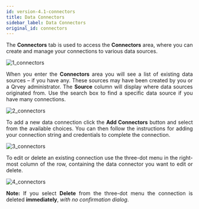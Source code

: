 ```yaml
---
id: version-4.1-connectors
title: Data Connectors
sidebar_label: Data Connectors
original_id: connectors
---
```


<div style="text-align: justify">

The **Connectors** tab is used to access the **Connectors** area, where you can create and manage your connections to various data sources. 

![1_connectors](https://s3.amazonaws.com/cdn.qrvey.com/documentation_assets/ui-docs/datasets/3.4.2.4_connectors/1_connectors.png#thumbnail)

When you enter the **Connectors** area you will see a list of existing data sources – if you have any. These sources may have been created by you or a Qrvey administrator. The **Source** column will display where data sources originated from.  Use the search box to find a specific data source if you have many connections. 

![2_connectors](https://s3.amazonaws.com/cdn.qrvey.com/documentation_assets/ui-docs/datasets/3.4.2.4_connectors/2_connectors.png#thumbnail)

To add a new data connection click the **Add Connectors** button and select from the available choices.  You can then follow the instructions for adding your connection string and credentials to complete the connection. 

![3_connectors](https://s3.amazonaws.com/cdn.qrvey.com/documentation_assets/ui-docs/datasets/3.4.2.4_connectors/3_connectors.png#thumbnail)

To edit or delete an existing connection use the three-dot menu in the right-most column of the row, containing the data connector you want to edit or delete. 

![4_connectors](https://s3.amazonaws.com/cdn.qrvey.com/documentation_assets/ui-docs/datasets/3.4.2.4_connectors/4_connectors.png#thumbnail-40)

**Note:** If you select **Delete** from the three-dot menu the connection is deleted **immediately**, _with no confirmation dialog_.
